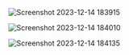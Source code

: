 ![Screenshot 2023-12-14 183915](https://github.com/deviliadc/FP_PEMWEB_MAIN/assets/103621728/2706f097-c775-43ee-82c9-21b700539f13)

![Screenshot 2023-12-14 184010](https://github.com/deviliadc/FP_PEMWEB_MAIN/assets/103621728/eb22dda6-ce75-4345-80e6-dfeed0634480)
   
![Screenshot 2023-12-14 184135](https://github.com/deviliadc/FP_PEMWEB_MAIN/assets/103621728/21d1b700-32d8-46a4-aabe-48c962b580a9)
